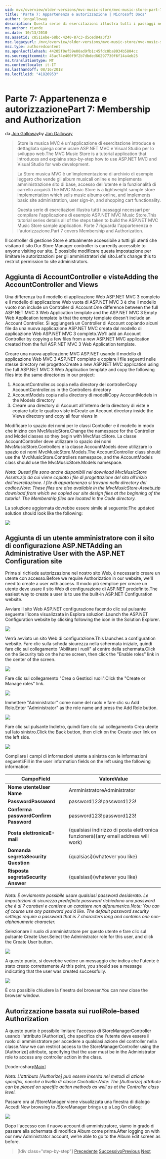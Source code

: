 ```yaml
---
uid: mvc/overview/older-versions/mvc-music-store/mvc-music-store-part-7
title: 'Parte 7: Appartenenza e autorizzazione | Microsoft Docs'
author: jongalloway
description: Questa serie di esercitazioni illustra tutti i passaggi necessari per compilare l'applicazione di esempio ASP.NET MVC Music Store. Parte 7 riguarda l'appartenenza e l'autorizzazione.
ms.author: riande
ms.date: 10/13/2010
ms.assetid: c8511ebe-68bc-4240-87c3-d5ced84a3f37
msc.legacyurl: /mvc/overview/older-versions/mvc-music-store/mvc-music-store-part-7
msc.type: authoredcontent
ms.openlocfilehash: 44205f0ef59e00ad9fb1c45fdc0ba8934b5804cc
ms.sourcegitcommit: 45ac74e400f9f2b7dbded66297730f6f14a4eb25
ms.translationtype: MT
ms.contentlocale: it-IT
ms.lasthandoff: 08/16/2018
ms.locfileid: "41826953"
---
```

<a name="part-7-membership-and-authorization"></a><span data-ttu-id="ae1e4-104">Parte 7: Appartenenza e autorizzazione</span><span class="sxs-lookup"><span data-stu-id="ae1e4-104">Part 7: Membership and Authorization</span></span>
====================
<span data-ttu-id="ae1e4-105">da [Jon Galloway](https://github.com/jongalloway)</span><span class="sxs-lookup"><span data-stu-id="ae1e4-105">by [Jon Galloway](https://github.com/jongalloway)</span></span>

> <span data-ttu-id="ae1e4-106">Store la musica MVC è un'applicazione di esercitazione introduce e dettagliata spiega come usare ASP.NET MVC e Visual Studio per lo sviluppo web.</span><span class="sxs-lookup"><span data-stu-id="ae1e4-106">The MVC Music Store is a tutorial application that introduces and explains step-by-step how to use ASP.NET MVC and Visual Studio for web development.</span></span>  
>   
> <span data-ttu-id="ae1e4-107">La Store musica MVC è un'implementazione di archivio di esempio leggero che vende gli album musicali online e ne implementa amministrazione sito di base, accesso dell'utente e la funzionalità di carrello acquisti.</span><span class="sxs-lookup"><span data-stu-id="ae1e4-107">The MVC Music Store is a lightweight sample store implementation which sells music albums online, and implements basic site administration, user sign-in, and shopping cart functionality.</span></span>  
>   
> <span data-ttu-id="ae1e4-108">Questa serie di esercitazioni illustra tutti i passaggi necessari per compilare l'applicazione di esempio ASP.NET MVC Music Store.</span><span class="sxs-lookup"><span data-stu-id="ae1e4-108">This tutorial series details all of the steps taken to build the ASP.NET MVC Music Store sample application.</span></span> <span data-ttu-id="ae1e4-109">Parte 7 riguarda l'appartenenza e l'autorizzazione.</span><span class="sxs-lookup"><span data-stu-id="ae1e4-109">Part 7 covers Membership and Authorization.</span></span>


<span data-ttu-id="ae1e4-110">Il controller di gestione Store è attualmente accessibile a tutti gli utenti che visitano il sito.</span><span class="sxs-lookup"><span data-stu-id="ae1e4-110">Our Store Manager controller is currently accessible to anyone visiting our site.</span></span> <span data-ttu-id="ae1e4-111">È possibile modificare questa impostazione per limitare le autorizzazioni per gli amministratori del sito.</span><span class="sxs-lookup"><span data-stu-id="ae1e4-111">Let's change this to restrict permission to site administrators.</span></span>

## <a name="adding-the-accountcontroller-and-views"></a><span data-ttu-id="ae1e4-112">Aggiunta di AccountController e viste</span><span class="sxs-lookup"><span data-stu-id="ae1e4-112">Adding the AccountController and Views</span></span>

<span data-ttu-id="ae1e4-113">Una differenza tra il modello di applicazione Web ASP.NET MVC 3 completo e il modello di applicazione Web vuota di ASP.NET MVC 3 è che il modello vuoto non include un Controller di Account.</span><span class="sxs-lookup"><span data-stu-id="ae1e4-113">One difference between the full ASP.NET MVC 3 Web Application template and the ASP.NET MVC 3 Empty Web Application template is that the empty template doesn't include an Account Controller.</span></span> <span data-ttu-id="ae1e4-114">Si aggiungerà un Controller di Account copiando alcuni file da una nuova applicazione ASP.NET MVC creata dal modello di applicazione Web ASP.NET MVC 3 completo.</span><span class="sxs-lookup"><span data-stu-id="ae1e4-114">We'll add an Account Controller by copying a few files from a new ASP.NET MVC application created from the full ASP.NET MVC 3 Web Application template.</span></span>

<span data-ttu-id="ae1e4-115">Creare una nuova applicazione MVC ASP.NET usando il modello di applicazione Web MVC 3 ASP.NET completo e copiare i file seguenti nelle stesse directory nel progetto:</span><span class="sxs-lookup"><span data-stu-id="ae1e4-115">Create a new ASP.NET MVC application using the full ASP.NET MVC 3 Web Application template and copy the following files into the same directories in our project:</span></span>

1. <span data-ttu-id="ae1e4-116">AccountController.cs copia nella directory del controller</span><span class="sxs-lookup"><span data-stu-id="ae1e4-116">Copy AccountController.cs in the Controllers directory</span></span>
2. <span data-ttu-id="ae1e4-117">AccountModels copia nella directory di modelli</span><span class="sxs-lookup"><span data-stu-id="ae1e4-117">Copy AccountModels in the Models directory</span></span>
3. <span data-ttu-id="ae1e4-118">Creare una directory di Account all'interno della directory di viste e copiare tutte le quattro viste in</span><span class="sxs-lookup"><span data-stu-id="ae1e4-118">Create an Account directory inside the Views directory and copy all four views in</span></span>

<span data-ttu-id="ae1e4-119">Modificare lo spazio dei nomi per le classi Controller e il modello in modo che inizino con MvcMusicStore.</span><span class="sxs-lookup"><span data-stu-id="ae1e4-119">Change the namespace for the Controller and Model classes so they begin with MvcMusicStore.</span></span> <span data-ttu-id="ae1e4-120">La classe AccountController deve utilizzare lo spazio dei nomi MvcMusicStore.Controllers e la classe AccountModels deve utilizzare lo spazio dei nomi MvcMusicStore.Models.</span><span class="sxs-lookup"><span data-stu-id="ae1e4-120">The AccountController class should use the MvcMusicStore.Controllers namespace, and the AccountModels class should use the MvcMusicStore.Models namespace.</span></span>

<span data-ttu-id="ae1e4-121">*Nota: Questi file sono anche disponibili nel download MvcMusicStore Assets.zip da cui viene copiato i file di progettazione del sito all'inizio dell'esercitazione. I file di appartenenza si trovano nella directory del codice.*</span><span class="sxs-lookup"><span data-stu-id="ae1e4-121">*Note: These files are also available in the MvcMusicStore-Assets.zip download from which we copied our site design files at the beginning of the tutorial. The Membership files are located in the Code directory.*</span></span>

<span data-ttu-id="ae1e4-122">La soluzione aggiornata dovrebbe essere simile al seguente:</span><span class="sxs-lookup"><span data-stu-id="ae1e4-122">The updated solution should look like the following:</span></span>

![](mvc-music-store-part-7/_static/image1.png)

## <a name="adding-an-administrative-user-with-the-aspnet-configuration-site"></a><span data-ttu-id="ae1e4-123">Aggiunta di un utente amministratore con il sito di configurazione ASP.NET</span><span class="sxs-lookup"><span data-stu-id="ae1e4-123">Adding an Administrative User with the ASP.NET Configuration site</span></span>

<span data-ttu-id="ae1e4-124">Prima si richiede autorizzazione nel nostro sito Web, è necessario creare un utente con accesso.</span><span class="sxs-lookup"><span data-stu-id="ae1e4-124">Before we require Authorization in our website, we'll need to create a user with access.</span></span> <span data-ttu-id="ae1e4-125">Il modo più semplice per creare un utente deve usare il sito Web di configurazione di ASP.NET predefinito.</span><span class="sxs-lookup"><span data-stu-id="ae1e4-125">The easiest way to create a user is to use the built-in ASP.NET Configuration website.</span></span>

<span data-ttu-id="ae1e4-126">Avviare il sito Web ASP.NET configurazione facendo clic sul pulsante seguente l'icona visualizzata in Esplora soluzioni.</span><span class="sxs-lookup"><span data-stu-id="ae1e4-126">Launch the ASP.NET Configuration website by clicking following the icon in the Solution Explorer.</span></span>

![](mvc-music-store-part-7/_static/image2.png)

<span data-ttu-id="ae1e4-127">Verrà avviato un sito Web di configurazione.</span><span class="sxs-lookup"><span data-stu-id="ae1e4-127">This launches a configuration website.</span></span> <span data-ttu-id="ae1e4-128">Fare clic sulla scheda sicurezza nella schermata iniziale, quindi fare clic sul collegamento "Abilitare i ruoli" al centro della schermata.</span><span class="sxs-lookup"><span data-stu-id="ae1e4-128">Click on the Security tab on the home screen, then click the "Enable roles" link in the center of the screen.</span></span>

![](mvc-music-store-part-7/_static/image3.png)

<span data-ttu-id="ae1e4-129">Fare clic sul collegamento "Crea o Gestisci ruoli".</span><span class="sxs-lookup"><span data-stu-id="ae1e4-129">Click the "Create or Manage roles" link.</span></span>

![](mvc-music-store-part-7/_static/image4.png)

<span data-ttu-id="ae1e4-130">Immettere "Administrator" come nome del ruolo e fare clic su Add Role.</span><span class="sxs-lookup"><span data-stu-id="ae1e4-130">Enter "Administrator" as the role name and press the Add Role button.</span></span>

![](mvc-music-store-part-7/_static/image5.png)

<span data-ttu-id="ae1e4-131">Fare clic sul pulsante Indietro, quindi fare clic sul collegamento Crea utente sul lato sinistro.</span><span class="sxs-lookup"><span data-stu-id="ae1e4-131">Click the Back button, then click on the Create user link on the left side.</span></span>

![](mvc-music-store-part-7/_static/image6.png)

<span data-ttu-id="ae1e4-132">Compilare i campi di informazioni utente a sinistra con le informazioni seguenti:</span><span class="sxs-lookup"><span data-stu-id="ae1e4-132">Fill in the user information fields on the left using the following information:</span></span>

| <span data-ttu-id="ae1e4-133">**Campo**</span><span class="sxs-lookup"><span data-stu-id="ae1e4-133">**Field**</span></span> | <span data-ttu-id="ae1e4-134">**Valore**</span><span class="sxs-lookup"><span data-stu-id="ae1e4-134">**Value**</span></span> |
| --- | --- |
| <span data-ttu-id="ae1e4-135">**Nome utente**</span><span class="sxs-lookup"><span data-stu-id="ae1e4-135">**User Name**</span></span> | <span data-ttu-id="ae1e4-136">Amministratore</span><span class="sxs-lookup"><span data-stu-id="ae1e4-136">Administrator</span></span> |
| <span data-ttu-id="ae1e4-137">**Password**</span><span class="sxs-lookup"><span data-stu-id="ae1e4-137">**Password**</span></span> | <span data-ttu-id="ae1e4-138">password123!</span><span class="sxs-lookup"><span data-stu-id="ae1e4-138">password123!</span></span> |
| <span data-ttu-id="ae1e4-139">**Conferma password**</span><span class="sxs-lookup"><span data-stu-id="ae1e4-139">**Confirm Password**</span></span> | <span data-ttu-id="ae1e4-140">password123!</span><span class="sxs-lookup"><span data-stu-id="ae1e4-140">password123!</span></span> |
| <span data-ttu-id="ae1e4-141">**Posta elettronica**</span><span class="sxs-lookup"><span data-stu-id="ae1e4-141">**E-mail**</span></span> | <span data-ttu-id="ae1e4-142">(qualsiasi indirizzo di posta elettronica funzionerà)</span><span class="sxs-lookup"><span data-stu-id="ae1e4-142">(any email address will work)</span></span> |
| <span data-ttu-id="ae1e4-143">**Domanda segreta**</span><span class="sxs-lookup"><span data-stu-id="ae1e4-143">**Security Question**</span></span> | <span data-ttu-id="ae1e4-144">(qualsiasi)</span><span class="sxs-lookup"><span data-stu-id="ae1e4-144">(whatever you like)</span></span> |
| <span data-ttu-id="ae1e4-145">**Risposta segreta**</span><span class="sxs-lookup"><span data-stu-id="ae1e4-145">**Security Answer**</span></span> | <span data-ttu-id="ae1e4-146">(qualsiasi)</span><span class="sxs-lookup"><span data-stu-id="ae1e4-146">(whatever you like)</span></span> |

<span data-ttu-id="ae1e4-147">*Nota: È ovviamente possibile usare qualsiasi password desiderato. Le impostazioni di sicurezza predefinite password richiedono una password che è di 7 caratteri e contiene un carattere non alfanumerico.*</span><span class="sxs-lookup"><span data-stu-id="ae1e4-147">*Note: You can of course use any password you'd like. The default password security settings require a password that is 7 characters long and contains one non-alphanumeric character.*</span></span>

<span data-ttu-id="ae1e4-148">Selezionare il ruolo di amministratore per questo utente e fare clic sul pulsante Create User.</span><span class="sxs-lookup"><span data-stu-id="ae1e4-148">Select the Administrator role for this user, and click the Create User button.</span></span>

![](mvc-music-store-part-7/_static/image7.png)

<span data-ttu-id="ae1e4-149">A questo punto, si dovrebbe vedere un messaggio che indica che l'utente è stato creato correttamente.</span><span class="sxs-lookup"><span data-stu-id="ae1e4-149">At this point, you should see a message indicating that the user was created successfully.</span></span>

![](mvc-music-store-part-7/_static/image8.png)

<span data-ttu-id="ae1e4-150">È ora possibile chiudere la finestra del browser.</span><span class="sxs-lookup"><span data-stu-id="ae1e4-150">You can now close the browser window.</span></span>

## <a name="role-based-authorization"></a><span data-ttu-id="ae1e4-151">Autorizzazione basata sui ruoli</span><span class="sxs-lookup"><span data-stu-id="ae1e4-151">Role-based Authorization</span></span>

<span data-ttu-id="ae1e4-152">A questo punto è possibile limitare l'accesso di StoreManagerController usando l'attributo [Authorize], che specifica che l'utente deve essere il ruolo di amministratore per accedere a qualsiasi azione del controller nella classe.</span><span class="sxs-lookup"><span data-stu-id="ae1e4-152">Now we can restrict access to the StoreManagerController using the [Authorize] attribute, specifying that the user must be in the Administrator role to access any controller action in the class.</span></span>

[!code-csharp[Main](mvc-music-store-part-7/samples/sample1.cs)]

<span data-ttu-id="ae1e4-153">*Nota: L'attributo [Authorize] può essere inserita nei metodi di azione specifici, nonché a livello di classe Controller.*</span><span class="sxs-lookup"><span data-stu-id="ae1e4-153">*Note: The [Authorize] attribute can be placed on specific action methods as well as at the Controller class level.*</span></span>

<span data-ttu-id="ae1e4-154">Passare ora al /StoreManager viene visualizzata una finestra di dialogo Accedi:</span><span class="sxs-lookup"><span data-stu-id="ae1e4-154">Now browsing to /StoreManager brings up a Log On dialog:</span></span>

![](mvc-music-store-part-7/_static/image9.png)

<span data-ttu-id="ae1e4-155">Dopo l'accesso con il nuovo account di amministratore, siamo in grado di passare alla schermata di modifica Album come prima.</span><span class="sxs-lookup"><span data-stu-id="ae1e4-155">After logging on with our new Administrator account, we're able to go to the Album Edit screen as before.</span></span>

> [!div class="step-by-step"]
> <span data-ttu-id="ae1e4-156">[Precedente](mvc-music-store-part-6.md)
> [Successivo](mvc-music-store-part-8.md)</span><span class="sxs-lookup"><span data-stu-id="ae1e4-156">[Previous](mvc-music-store-part-6.md)
[Next](mvc-music-store-part-8.md)</span></span>
